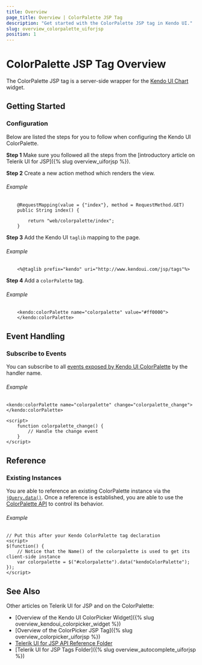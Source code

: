```yaml
---
title: Overview
page_title: Overview | ColorPalette JSP Tag
description: "Get started with the ColorPalette JSP tag in Kendo UI."
slug: overview_colorpalette_uiforjsp
position: 1
---
```


# ColorPalette JSP Tag Overview

The ColorPalette JSP tag is a server-side wrapper for the [Kendo UI Chart](/api/javascript/ui/colorpalette) widget.

## Getting Started

### Configuration

Below are listed the steps for you to follow when configuring the Kendo UI ColorPalette.

**Step 1** Make sure you followed all the steps from the [introductory article on Telerik UI for JSP]({% slug overview_uiforjsp %}).

**Step 2** Create a new action method which renders the view.

###### Example

        @RequestMapping(value = {"index"}, method = RequestMethod.GET)
        public String index() {

            return "web/colorpalette/index";
        }

**Step 3** Add the Kendo UI `taglib` mapping to the page.

###### Example

        <%@taglib prefix="kendo" uri="http://www.kendoui.com/jsp/tags"%>

**Step 4** Add a `colorPalette` tag.

###### Example

        <kendo:colorPalette name="colorpalette" value="#ff0000">
        </kendo:colorPalette>

## Event Handling

### Subscribe to Events

You can subscribe to all [events exposed by Kendo UI ColorPalette](/api/javascript/ui/colorpalette#events) by the handler name.

###### Example

    <kendo:colorPalette name="colorpalette" change="colorpalette_change"></kendo:colorPalette>

    <script>
        function colorpalette_change() {
            // Handle the change event
        }
    </script>

## Reference

### Existing Instances

You are able to reference an existing ColorPalette instance via the [`jQuery.data()`](http://api.jquery.com/jQuery.data/). Once a reference is established, you are able to use the [ColorPalette API](/api/javascript/ui/colorpalette#methods) to control its behavior.

###### Example

    // Put this after your Kendo ColorPalette tag declaration
    <script>
    $(function() {
        // Notice that the Name() of the colorpalette is used to get its client-side instance
        var colorpalette = $("#colorpalette").data("kendoColorPalette");
    });
    </script>

## See Also

Other articles on Telerik UI for JSP and on the ColorPalette:

* [Overview of the Kendo UI ColorPicker Widget]({% slug overview_kendoui_colorpicker_widget %})
* [Overview of the ColorPicker JSP Tag]({% slug overview_colorpicker_uiforjsp %})
* [Telerik UI for JSP API Reference Folder](/api/jsp/autocomplete/animation)
* [Telerik UI for JSP Tags Folder]({% slug overview_autocomplete_uiforjsp %})
